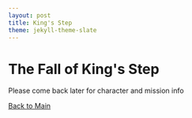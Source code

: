 ```yaml
---
layout: post
title: King's Step
theme: jekyll-theme-slate
---
```

# The Fall of King's Step

Please come back later for character and mission info

[Back to Main](README.md)
